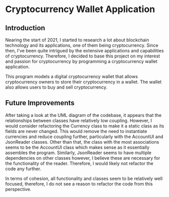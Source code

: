 # Cryptocurrency Wallet Application

## Introduction

Nearing the start of 2021, I started to research a lot about blockchain technology and its applications, one of them being cryptocurrency. Since then, I've been quite intrigued by the extensive applications and capabilities of cryptocurrency. Therefore, I decided to base this project on my interest and passion for cryptocurrency by programming a cryptocurrency wallet application.

This program models a digital cryptocurrency wallet that allows cryptocurrency owners to store their cryptocurrency in a wallet. The wallet also allows users to buy and sell cryptocurrency.

## Future Improvements
After taking a look at the UML diagram of the codebase, it appears that the relationships between classes have relatively low coupling. However, I would consider refactoring the Currency class to make it a static class as its fields are never changed. This would remove the need to instantiate currencies and reduce coupling further, particularly with the AccountUI and JsonReader classes. Other than that, the class with the most associations seems to be the AccountUI class which makes sense as it essentially assembles the program. Similarly, JsonReader seems to have multiple dependencies on other classes however, I believe these are necessary for the functionality of the reader. Therefore, I would likely not refactor the code any further.

In terms of cohesion, all functionality and classes seem to be relatively well focused, therefore, I do not see a reason to refactor the code from this perspective.
